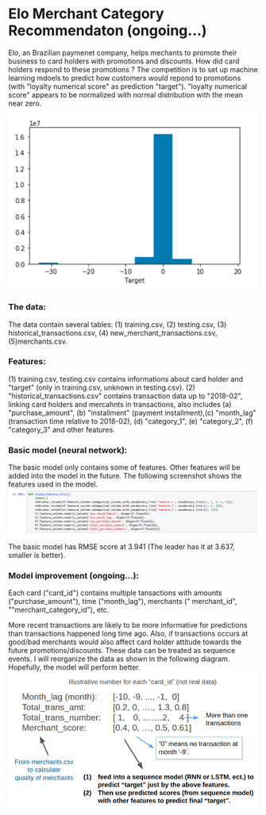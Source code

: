 # Elo Merchant Category Recommendaton (ongoing...)

Elo, an Brazilian paymenet company, helps mechants to promote their business to card holders with promotions and discounts. 
How did card holders respond to these promotions ?  The competition is to set up machine learning mdoels to predict how customers would repond to promotions (with "loyalty numerical score" as prediction "target").  "loyalty numerical score" appears to be normalized with normal distribution with the mean near zero.   
  
![alt text](https://github.com/Jun-depo/Merchant-Category-Recommendaton/blob/master/target.png)

### The data:

The data contain several tables:
(1) training.csv, 
(2) testing.csv, 
(3) historical_transactions.csv, 
(4) new_merchant_transactions.csv, 
(5)merchants.csv.  

### Features: 
(1) training.csv, testing.csv contains informations about card holder and "target" (only in training.csv, unknown in testing.csv). 
(2) "historical_transactions.csv" contains transaction data up to "2018-02", linking card holders and mercahnts in transactions, also includes (a) "purchase_amount", (b) "installment" (payment installment),(c) "month_lag" (transaction time relative to 2018-02),  (d) "category_1", (e) "category_2", (f)  "category_3" and other features. 

### Basic model (neural network):

The basic model only contains some of features.  Other features will be added into the model in the future.  The following screenshot shows the features used in the model.   
![alt text](https://github.com/Jun-depo/Merchant-Category-Recommendaton/blob/master/basic_features.png)

The basic model has RMSE score at 3.941 (The leader has it at 3.637, smaller is better). 

### Model improvement (ongoing...):

Each card ("card_id") contains multiple tansactions with amounts ("purchase_amount"), time ("month_lag"), merchants ("	merchant_id", ""merchant_category_id"), etc.  

  More recent transactions are likely to be more informative for predictions than transactions happened long time ago.  Also, if transactions occurs at good/bad merchants would also affect card holder attitude towards the future promotions/discounts. These data can be treated as sequence events.  I will reorganize the data as shown in the following diagram. Hopefully, the model will perform better.      
![alt text](https://github.com/Jun-depo/Merchant-Category-Recommendaton/blob/master/add_more_features.png)


